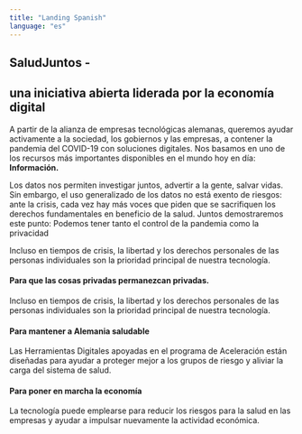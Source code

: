 ```yaml
---
title: "Landing Spanish"
language: "es"
---
```


## SaludJuntos -

## una iniciativa abierta liderada por la economía digital
A partir de la alianza de empresas tecnológicas alemanas, queremos ayudar activamente a la sociedad, los gobiernos y las empresas, a contener la pandemia del COVID-19 con soluciones digitales. Nos basamos en uno de los recursos más importantes disponibles en el mundo hoy en día: **Información.**

Los datos nos permiten investigar juntos, advertir a la gente, salvar vidas. Sin embargo, el uso generalizado de los datos no está exento de riesgos: ante la crisis, cada vez hay más voces que piden que se sacrifiquen los derechos fundamentales en beneficio de la salud. Juntos demostraremos este punto: Podemos tener tanto el control de la pandemia como la privacidad

Incluso en tiempos de crisis, la libertad y los derechos personales de las personas individuales son la prioridad principal de nuestra tecnología.

#### Para que las cosas privadas permanezcan privadas.

Incluso en tiempos de crisis, la libertad y los derechos personales de las personas individuales son la prioridad principal de nuestra tecnología.

#### Para mantener a Alemania saludable

Las Herramientas Digitales apoyadas en el programa de Aceleración están diseñadas para ayudar a proteger mejor a los grupos de riesgo y aliviar la carga del sistema de salud.

#### Para poner en marcha la economía

La tecnología puede emplearse para reducir los riesgos para la salud en las empresas y ayudar a impulsar nuevamente la actividad económica.

